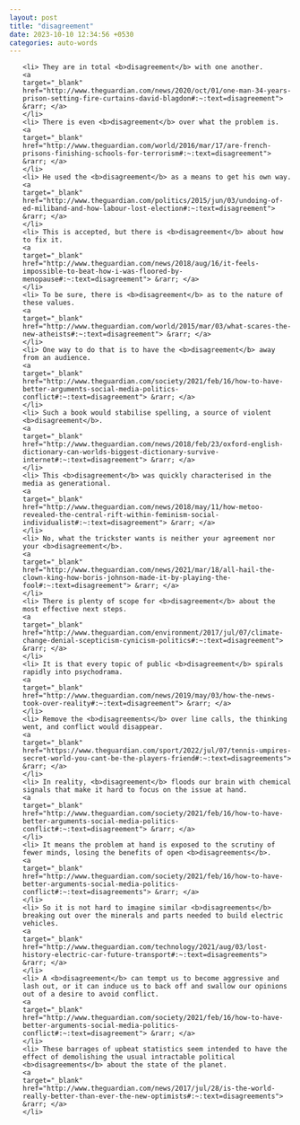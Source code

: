 ```yaml
---
layout: post
title: "disagreement"
date: 2023-10-10 12:34:56 +0530
categories: auto-words
---
```

<ol>

    <li> They are in total <b>disagreement</b> with one another.
    <a 
    target="_blank" 
    href="http://www.theguardian.com/news/2020/oct/01/one-man-34-years-prison-setting-fire-curtains-david-blagdon#:~:text=disagreement"> &rarr; </a>
    </li>
    <li> There is even <b>disagreement</b> over what the problem is.
    <a 
    target="_blank" 
    href="http://www.theguardian.com/world/2016/mar/17/are-french-prisons-finishing-schools-for-terrorism#:~:text=disagreement"> &rarr; </a>
    </li>
    <li> He used the <b>disagreement</b> as a means to get his own way.
    <a 
    target="_blank" 
    href="http://www.theguardian.com/politics/2015/jun/03/undoing-of-ed-miliband-and-how-labour-lost-election#:~:text=disagreement"> &rarr; </a>
    </li>
    <li> This is accepted, but there is <b>disagreement</b> about how to fix it.
    <a 
    target="_blank" 
    href="http://www.theguardian.com/news/2018/aug/16/it-feels-impossible-to-beat-how-i-was-floored-by-menopause#:~:text=disagreement"> &rarr; </a>
    </li>
    <li> To be sure, there is <b>disagreement</b> as to the nature of these values.
    <a 
    target="_blank" 
    href="http://www.theguardian.com/world/2015/mar/03/what-scares-the-new-atheists#:~:text=disagreement"> &rarr; </a>
    </li>
    <li> One way to do that is to have the <b>disagreement</b> away from an audience.
    <a 
    target="_blank" 
    href="http://www.theguardian.com/society/2021/feb/16/how-to-have-better-arguments-social-media-politics-conflict#:~:text=disagreement"> &rarr; </a>
    </li>
    <li> Such a book would stabilise spelling, a source of violent <b>disagreement</b>.
    <a 
    target="_blank" 
    href="http://www.theguardian.com/news/2018/feb/23/oxford-english-dictionary-can-worlds-biggest-dictionary-survive-internet#:~:text=disagreement"> &rarr; </a>
    </li>
    <li> This <b>disagreement</b> was quickly characterised in the media as generational.
    <a 
    target="_blank" 
    href="http://www.theguardian.com/news/2018/may/11/how-metoo-revealed-the-central-rift-within-feminism-social-individualist#:~:text=disagreement"> &rarr; </a>
    </li>
    <li> No, what the trickster wants is neither your agreement nor your <b>disagreement</b>.
    <a 
    target="_blank" 
    href="http://www.theguardian.com/news/2021/mar/18/all-hail-the-clown-king-how-boris-johnson-made-it-by-playing-the-fool#:~:text=disagreement"> &rarr; </a>
    </li>
    <li> There is plenty of scope for <b>disagreement</b> about the most effective next steps.
    <a 
    target="_blank" 
    href="http://www.theguardian.com/environment/2017/jul/07/climate-change-denial-scepticism-cynicism-politics#:~:text=disagreement"> &rarr; </a>
    </li>
    <li> It is that every topic of public <b>disagreement</b> spirals rapidly into psychodrama.
    <a 
    target="_blank" 
    href="http://www.theguardian.com/news/2019/may/03/how-the-news-took-over-reality#:~:text=disagreement"> &rarr; </a>
    </li>
    <li> Remove the <b>disagreements</b> over line calls, the thinking went, and conflict would disappear.
    <a 
    target="_blank" 
    href="https://www.theguardian.com/sport/2022/jul/07/tennis-umpires-secret-world-you-cant-be-the-players-friend#:~:text=disagreements"> &rarr; </a>
    </li>
    <li> In reality, <b>disagreement</b> floods our brain with chemical signals that make it hard to focus on the issue at hand.
    <a 
    target="_blank" 
    href="http://www.theguardian.com/society/2021/feb/16/how-to-have-better-arguments-social-media-politics-conflict#:~:text=disagreement"> &rarr; </a>
    </li>
    <li> It means the problem at hand is exposed to the scrutiny of fewer minds, losing the benefits of open <b>disagreements</b>.
    <a 
    target="_blank" 
    href="http://www.theguardian.com/society/2021/feb/16/how-to-have-better-arguments-social-media-politics-conflict#:~:text=disagreements"> &rarr; </a>
    </li>
    <li> So it is not hard to imagine similar <b>disagreements</b> breaking out over the minerals and parts needed to build electric vehicles.
    <a 
    target="_blank" 
    href="http://www.theguardian.com/technology/2021/aug/03/lost-history-electric-car-future-transport#:~:text=disagreements"> &rarr; </a>
    </li>
    <li> A <b>disagreement</b> can tempt us to become aggressive and lash out, or it can induce us to back off and swallow our opinions out of a desire to avoid conflict.
    <a 
    target="_blank" 
    href="http://www.theguardian.com/society/2021/feb/16/how-to-have-better-arguments-social-media-politics-conflict#:~:text=disagreement"> &rarr; </a>
    </li>
    <li> These barrages of upbeat statistics seem intended to have the effect of demolishing the usual intractable political <b>disagreements</b> about the state of the planet.
    <a 
    target="_blank" 
    href="http://www.theguardian.com/news/2017/jul/28/is-the-world-really-better-than-ever-the-new-optimists#:~:text=disagreements"> &rarr; </a>
    </li>